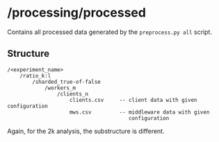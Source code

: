# /processing/processed
Contains all processed data generated by the `preprocess.py all` script.

## Structure
```
/<experiment_name>
    /ratio_k:l
        /sharded_true-of-false
            /workers_m
                /clients_n
                    clients.csv     -- client data with given configuration
                    mws.csv         -- middleware data with given
                                       configuration
```

Again, for the 2k analysis, the substructure is different.
